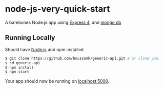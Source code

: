 # node-js-very-quick-start

A barebones Node.js app using [Express 4](http://expressjs.com/), and [mongo db](http:www.mongodb.com)

## Running Locally

Should have [Node.js](http://nodejs.org/) and npm installed.

```sh
$ git clone https://github.com/houssamk/generic-api.git # or clone your own fork
$ cd generic-api
$ npm install
$ npm start
```

Your app should now be running on [localhost:5000](http://localhost:5000/).